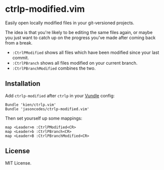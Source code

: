 # ctrlp-modified.vim

Easily open locally modified files in your git-versioned projects.

The idea is that you're likely to be editing the same files again, or maybe
you just want to catch up on the progress you've made after coming back from a break.

* `:CtrlPModified` shows all files which have been modified since your last commit.
* `:CtrlPBranch` shows all files modified on your current branch.
* `:CtrlPBranchModified` combines the two.

## Installation

Add `ctrlp-modified` after `ctrlp` in your [Vundle](https://github.com/gmarik/vundle) config:

``` vim
Bundle 'kien/ctrlp.vim'
Bundle 'jasoncodes/ctrlp-modified.vim'
```

Then set yourself up some mappings:

``` vim
map <Leader>m :CtrlPModified<CR>
map <Leader>b :CtrlPBranch<CR>
map <Leader>B :CtrlPBranchModified<CR>
```

## License

MIT License.
